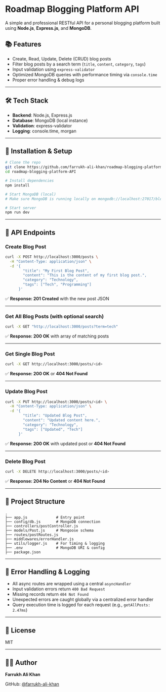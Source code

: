 # Roadmap Blogging Platform API

A simple and professional RESTful API for a personal blogging platform built using **Node.js**, **Express.js**, and **MongoDB**.

## 📚 Features

- Create, Read, Update, Delete (CRUD) blog posts
- Filter blog posts by a search term (`title`, `content`, `category`, `tags`)
- Input validation using `express-validator`
- Optimized MongoDB queries with performance timing via `console.time`
- Proper error handling & debug logs

---

## 🛠️ Tech Stack

- **Backend**: Node.js, Express.js
- **Database**: MongoDB (local instance)
- **Validation**: express-validator
- **Logging**: console.time, morgan

---

## 🚀 Installation & Setup

```bash
# Clone the repo
git clone https://github.com/farrukh-ali-khan/roadmap-blogging-platform-API.git
cd roadmap-blogging-platform-API

# Install dependencies
npm install

# Start MongoDB (local)
# Make sure MongoDB is running locally on mongodb://localhost:27017/blogDB

# Start server
npm run dev
```

---

## 🔌 API Endpoints

### Create Blog Post

```bash
curl -X POST http://localhost:3000/posts \
  -H "Content-Type: application/json" \
  -d '{
        "title": "My First Blog Post",
        "content": "This is the content of my first blog post.",
        "category": "Technology",
        "tags": ["Tech", "Programming"]
      }'
```

✅ **Response: 201 Created** with the new post JSON

---

### Get All Blog Posts (with optional search)

```bash
curl -X GET "http://localhost:3000/posts?term=tech"
```

✅ **Response: 200 OK** with array of matching posts

---

### Get Single Blog Post

```bash
curl -X GET http://localhost:3000/posts/<id>
```

✅ **Response: 200 OK** or **404 Not Found**

---

### Update Blog Post

```bash
curl -X PUT http://localhost:3000/posts/<id> \
  -H "Content-Type: application/json" \
  -d '{
        "title": "Updated Blog Post",
        "content": "Updated content here.",
        "category": "Technology",
        "tags": ["Updated", "Tech"]
      }'
```

✅ **Response: 200 OK** with updated post or **404 Not Found**

---

### Delete Blog Post

```bash
curl -X DELETE http://localhost:3000/posts/<id>
```

✅ **Response: 204 No Content** or **404 Not Found**

---

## 📂 Project Structure

```
.
├── app.js             # Entry point
├── config/db.js       # MongoDB connection
├── controllers/postController.js
├── models/Post.js     # Mongoose schema
├── routes/postRoutes.js
├── middlewares/errorHandler.js
├── utils/logger.js    # For timing & logging
├── .env               # MongoDB URI & config
├── package.json
```

---

## 🐞 Error Handling & Logging

- All async routes are wrapped using a central `asyncHandler`
- Input validation errors return `400 Bad Request`
- Missing records return `404 Not Found`
- Unexpected errors are caught globally via a centralized error handler
- Query execution time is logged for each request (e.g., `getAllPosts: 2.47ms`)

---

## 📄 License

MIT

---

## 👨‍💻 Author

**Farrukh Ali Khan**

GitHub: [@farrukh-ali-khan](https://github.com/farrukh-ali-khan)
